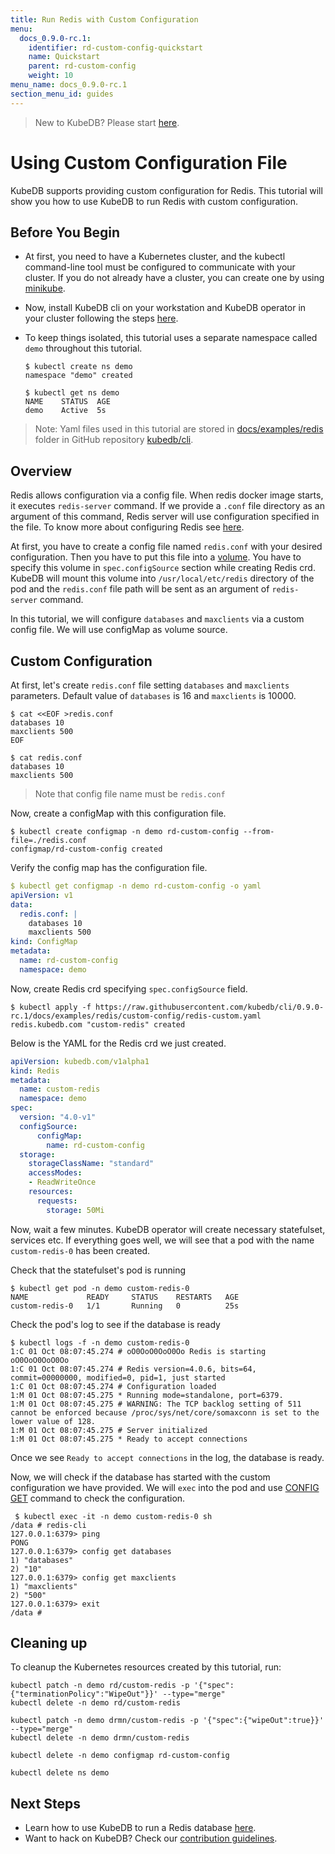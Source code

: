 ```yaml
---
title: Run Redis with Custom Configuration
menu:
  docs_0.9.0-rc.1:
    identifier: rd-custom-config-quickstart
    name: Quickstart
    parent: rd-custom-config
    weight: 10
menu_name: docs_0.9.0-rc.1
section_menu_id: guides
---
```

> New to KubeDB? Please start [here](/docs/0.9.0-rc.1/concepts/README).

# Using Custom Configuration File

KubeDB supports providing custom configuration for Redis. This tutorial will show you how to use KubeDB to run Redis with custom configuration.

## Before You Begin

- At first, you need to have a Kubernetes cluster, and the kubectl command-line tool must be configured to communicate with your cluster. If you do not already have a cluster, you can create one by using [minikube](https://github.com/kubernetes/minikube).

- Now, install KubeDB cli on your workstation and KubeDB operator in your cluster following the steps [here](/docs/0.9.0-rc.1/setup/install).

- To keep things isolated, this tutorial uses a separate namespace called `demo` throughout this tutorial.

  ```console
  $ kubectl create ns demo
  namespace "demo" created
  
  $ kubectl get ns demo
  NAME    STATUS  AGE
  demo    Active  5s
  ```

> Note: Yaml files used in this tutorial are stored in [docs/examples/redis](https://github.com/kubedb/cli/tree/master/docs/examples/redis) folder in GitHub repository [kubedb/cli](https://github.com/kubedb/cli).

## Overview

Redis allows configuration via a config file. When redis docker image starts, it executes `redis-server` command. If we provide a `.conf` file directory as an argument of this command, Redis server will use configuration specified in the file. To know more about configuring Redis see [here](https://redis.io/topics/config).

At first, you have to create a config file named `redis.conf` with your desired configuration. Then you have to put this file into a [volume](https://kubernetes.io/docs/concepts/storage/volumes/). You have to specify this volume in `spec.configSource` section while creating Redis crd. KubeDB will mount this volume into `/usr/local/etc/redis` directory of the pod and the `redis.conf` file path will be sent as an argument of `redis-server` command.

In this tutorial, we will configure `databases` and `maxclients` via a custom config file. We will use configMap as volume source.

## Custom Configuration

At first, let's create `redis.conf` file setting `databases` and `maxclients` parameters. Default value of `databases` is 16 and `maxclients` is 10000.

```console
$ cat <<EOF >redis.conf
databases 10
maxclients 500
EOF

$ cat redis.conf
databases 10
maxclients 500
```

> Note that config file name must be `redis.conf`

Now, create a configMap with this configuration file.

```console
$ kubectl create configmap -n demo rd-custom-config --from-file=./redis.conf
configmap/rd-custom-config created
```

Verify the config map has the configuration file.

```yaml
$ kubectl get configmap -n demo rd-custom-config -o yaml
apiVersion: v1
data:
  redis.conf: |
    databases 10
    maxclients 500
kind: ConfigMap
metadata:
  name: rd-custom-config
  namespace: demo
```

Now, create Redis crd specifying `spec.configSource` field.

```console
$ kubectl apply -f https://raw.githubusercontent.com/kubedb/cli/0.9.0-rc.1/docs/examples/redis/custom-config/redis-custom.yaml
redis.kubedb.com "custom-redis" created
```

Below is the YAML for the Redis crd we just created.

```yaml
apiVersion: kubedb.com/v1alpha1
kind: Redis
metadata:
  name: custom-redis
  namespace: demo
spec:
  version: "4.0-v1"
  configSource:
      configMap:
        name: rd-custom-config
  storage:
    storageClassName: "standard"
    accessModes:
    - ReadWriteOnce
    resources:
      requests:
        storage: 50Mi
```

Now, wait a few minutes. KubeDB operator will create necessary statefulset, services etc. If everything goes well, we will see that a pod with the name `custom-redis-0` has been created.

Check that the statefulset's pod is running

```console
$ kubectl get pod -n demo custom-redis-0
NAME             READY     STATUS    RESTARTS   AGE
custom-redis-0   1/1       Running   0          25s
```

Check the pod's log to see if the database is ready

```console
$ kubectl logs -f -n demo custom-redis-0
1:C 01 Oct 08:07:45.274 # oO0OoO0OoO0Oo Redis is starting oO0OoO0OoO0Oo
1:C 01 Oct 08:07:45.274 # Redis version=4.0.6, bits=64, commit=00000000, modified=0, pid=1, just started
1:C 01 Oct 08:07:45.274 # Configuration loaded
1:M 01 Oct 08:07:45.275 * Running mode=standalone, port=6379.
1:M 01 Oct 08:07:45.275 # WARNING: The TCP backlog setting of 511 cannot be enforced because /proc/sys/net/core/somaxconn is set to the lower value of 128.
1:M 01 Oct 08:07:45.275 # Server initialized
1:M 01 Oct 08:07:45.275 * Ready to accept connections
```

Once we see `Ready to accept connections` in the log, the database is ready.

Now, we will check if the database has started with the custom configuration we have provided. We will `exec` into the pod and use [CONFIG GET](https://redis.io/commands/config-get) command to check the configuration.

```console
 $ kubectl exec -it -n demo custom-redis-0 sh
/data # redis-cli
127.0.0.1:6379> ping
PONG
127.0.0.1:6379> config get databases
1) "databases"
2) "10"
127.0.0.1:6379> config get maxclients
1) "maxclients"
2) "500"
127.0.0.1:6379> exit
/data #
```

## Cleaning up

To cleanup the Kubernetes resources created by this tutorial, run:

```console
kubectl patch -n demo rd/custom-redis -p '{"spec":{"terminationPolicy":"WipeOut"}}' --type="merge"
kubectl delete -n demo rd/custom-redis

kubectl patch -n demo drmn/custom-redis -p '{"spec":{"wipeOut":true}}' --type="merge"
kubectl delete -n demo drmn/custom-redis

kubectl delete -n demo configmap rd-custom-config

kubectl delete ns demo
```

## Next Steps

- Learn how to use KubeDB to run a Redis database [here](/docs/0.9.0-rc.1/guides/redis/README).
- Want to hack on KubeDB? Check our [contribution guidelines](/docs/0.9.0-rc.1/CONTRIBUTING).
